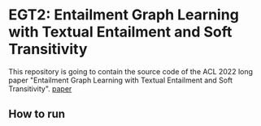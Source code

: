 # EGT2: Entailment Graph Learning with Textual Entailment and Soft Transitivity

This repository is going to contain the source code of the ACL 2022 long paper "Entailment Graph Learning with Textual Entailment and Soft Transitivity". [paper](http://arxiv.org/abs/2204.03286)

## How to run

